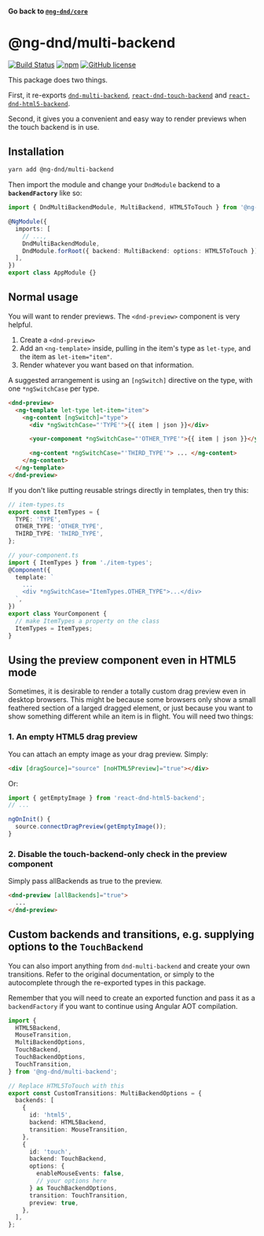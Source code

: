 #### Go back to [`@ng-dnd/core`](../)

# @ng-dnd/multi-backend

[![Build Status](https://www.travis-ci.com/ng-dnd/ng-dnd.svg?branch=main)](https://www.travis-ci.com/ng-dnd/ng-dnd)
[![npm](https://img.shields.io/npm/v/@ng-dnd/core.svg)](https://www.npmjs.com/package/@ng-dnd/core)
[![GitHub license](https://img.shields.io/github/license/mashape/apistatus.svg)](https://github.com/ng-dnd/ng-dnd/blob/master/LICENSE)

This package does two things.

First, it re-exports [`dnd-multi-backend`](https://github.com/LouisBrunner/react-dnd-multi-backend), [`react-dnd-touch-backend`](https://github.com/yahoo/react-dnd-touch-backend) and [`react-dnd-html5-backend`](https://github.com/react-dnd/react-dnd).

Second, it gives you a convenient and easy way to render previews when the touch backend is in use.

## Installation

```sh
yarn add @ng-dnd/multi-backend
```

Then import the module and change your `DndModule` backend to a **`backendFactory`** like so:

```typescript
import { DndMultiBackendModule, MultiBackend, HTML5ToTouch } from '@ng-dnd/multi-backend';

@NgModule({
  imports: [
    // ...,
    DndMultiBackendModule,
    DndModule.forRoot({ backend: MultiBackend: options: HTML5ToTouch }),
  ],
})
export class AppModule {}
```

## Normal usage

You will want to render previews. The `<dnd-preview>` component is very helpful.

1.  Create a `<dnd-preview>`
2.  Add an `<ng-template>` inside, pulling in the item's type as `let-type`, and the item as `let-item="item"`.
3.  Render whatever you want based on that information.

A suggested arrangement is using an `[ngSwitch]` directive on the type, with one `*ngSwitchCase` per type.

```html
<dnd-preview>
  <ng-template let-type let-item="item">
    <ng-content [ngSwitch]="type">
      <div *ngSwitchCase="'TYPE'">{{ item | json }}</div>

      <your-component *ngSwitchCase="'OTHER_TYPE'">{{ item | json }}</your-component>

      <ng-content *ngSwitchCase="'THIRD_TYPE'"> ... </ng-content>
    </ng-content>
  </ng-template>
</dnd-preview>
```

If you don't like putting reusable strings directly in templates, then try this:

```typescript
// item-types.ts
export const ItemTypes = {
  TYPE: 'TYPE',
  OTHER_TYPE: 'OTHER_TYPE',
  THIRD_TYPE: 'THIRD_TYPE',
};
```

```typescript
// your-component.ts
import { ItemTypes } from './item-types';
@Component({
  template: `
    ...
    <div *ngSwitchCase="ItemTypes.OTHER_TYPE">...</div>
  `,
})
export class YourComponent {
  // make ItemTypes a property on the class
  ItemTypes = ItemTypes;
}
```

## Using the preview component even in HTML5 mode

Sometimes, it is desirable to render a totally custom drag preview even in
desktop browsers. This might be because some browsers only show a small
feathered section of a larged dragged element, or just because you want to show
something different while an item is in flight. You will need two things:

### 1. An empty HTML5 drag preview

You can attach an empty image as your drag preview. Simply:

```html
<div [dragSource]="source" [noHTML5Preview]="true"></div>
```

Or:

```typescript
import { getEmptyImage } from 'react-dnd-html5-backend';
// ...

ngOnInit() {
  source.connectDragPreview(getEmptyImage());
}
```

### 2. Disable the touch-backend-only check in the preview component

Simply pass allBackends as true to the preview.

```html
<dnd-preview [allBackends]="true">
  ...
</dnd-preview>
```

## Custom backends and transitions, e.g. supplying options to the `TouchBackend`

You can also import anything from `dnd-multi-backend` and create your own
transitions. Refer to the original documentation, or simply to the autocomplete
through the re-exported types in this package.

Remember that you will need to create an exported function and pass it as a
`backendFactory` if you want to continue using Angular AOT compilation.

```typescript
import {
  HTML5Backend,
  MouseTransition,
  MultiBackendOptions,
  TouchBackend,
  TouchBackendOptions,
  TouchTransition,
} from '@ng-dnd/multi-backend';

// Replace HTML5ToTouch with this
export const CustomTransitions: MultiBackendOptions = {
  backends: [
    {
      id: 'html5',
      backend: HTML5Backend,
      transition: MouseTransition,
    },
    {
      id: 'touch',
      backend: TouchBackend,
      options: {
        enableMouseEvents: false,
        // your options here
      } as TouchBackendOptions,
      transition: TouchTransition,
      preview: true,
    },
  ],
};
```
